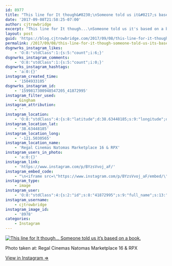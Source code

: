 ```yaml
---
id: 8977
title: "This line for It though&#8230;\nSomeone told us it&#8217;s based on a book."
date: '2017-09-08T21:58:25-07:00'
author: cjtrowbridge
excerpt: "This line for It though...\nSomeone told us it's based on a book."
layout: post
guid: 'https://blog.cjtrowbridge.com/2017/09/08/this-line-for-it-though-someone-told-us-its-based-on-a-book/'
permalink: /2017/09/08/this-line-for-it-though-someone-told-us-its-based-on-a-book/
dsgnwrks_instagram_likes:
    - 'O:8:"stdClass":1:{s:5:"count";i:6;}'
dsgnwrks_instagram_comments:
    - 'O:8:"stdClass":1:{s:5:"count";i:0;}'
dsgnwrks_instagram_hashtags:
    - 'a:0:{}'
instagram_created_time:
    - '1504933105'
dsgnwrks_instagram_id:
    - '1599817300948547205_41872995'
instagram_filter_used:
    - Gingham
instagram_attribution:
    - ''
instagram_location:
    - 'O:8:"stdClass":4:{s:8:"latitude";d:38.63448185;s:9:"longitude";d:-121.5030565;s:4:"name";s:42:"Regal Cinemas Natomas Marketplace 16 & RPX";s:2:"id";i:406066;}'
instagram_location_lat:
    - '38.63448185'
instagram_location_long:
    - '-121.5030565'
instagram_location_name:
    - 'Regal Cinemas Natomas Marketplace 16 & RPX'
instagram_users_in_photo:
    - 'a:0:{}'
instagram_link:
    - 'https://www.instagram.com/p/BYzsVvoj_aF/'
instagram_embed_code:
    - "\n<iframe src=\"https://www.instagram.com/p/BYzsVvoj_aF/embed/\" width=\"612\" height=\"710\" frameborder=\"0\" scrolling=\"no\" allowtransparency=\"true\" class=\"insta-image-embed\"></iframe>\n"
instagram_type:
    - image
instagram_user:
    - 'O:8:"stdClass":4:{s:2:"id";s:8:"41872995";s:9:"full_name";s:13:"CJ Trowbridge";s:15:"profile_picture";s:96:"https://scontent.cdninstagram.com/t51.2885-19/s150x150/13724650_1188772791164794_142557231_a.jpg";s:8:"username";s:12:"cjtrowbridge";}'
instagram_username:
    - cjtrowbridge
instagram_image_id:
    - '8978'
categories:
    - Instagram
---
```


[![This line for It though…
Someone told us it’s based on a book.](https://blog.cjtrowbridge.com/wp-content/uploads/2017/09/1504933105-1-1.jpg)](https://www.instagram.com/p/BYzsVvoj_aF/)

Photo taken at: Regal Cinemas Natomas Marketplace 16 &amp; RPX

[View in Instagram ⇒](https://www.instagram.com/p/BYzsVvoj_aF/)